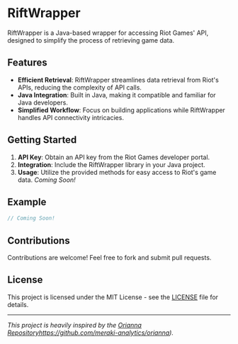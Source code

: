 # RiftWrapper

RiftWrapper is a Java-based wrapper for accessing Riot Games' API, designed to simplify the process of retrieving game data.

## Features

- **Efficient Retrieval**: RiftWrapper streamlines data retrieval from Riot's APIs, reducing the complexity of API calls.
- **Java Integration**: Built in Java, making it compatible and familiar for Java developers.
- **Simplified Workflow**: Focus on building applications while RiftWrapper handles API connectivity intricacies.

## Getting Started

1. **API Key**: Obtain an API key from the Riot Games developer portal.
2. **Integration**: Include the RiftWrapper library in your Java project.
3. **Usage**: Utilize the provided methods for easy access to Riot's game data. *Coming Soon!*

## Example

```java
// Coming Soon!
```

## Contributions

Contributions are welcome! Feel free to fork and submit pull requests.

## License

This project is licensed under the MIT License - see the [LICENSE](LICENSE) file for details.

---

*This project is heavily inspired by the [Orianna Repository](https://github.com/meraki-analytics/orianna)https://github.com/meraki-analytics/orianna).*
